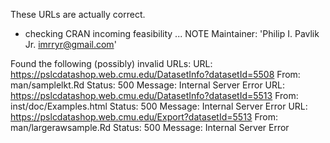 
These URLs are actually correct.

* checking CRAN incoming feasibility ... NOTE
Maintainer: 'Philip I. Pavlik Jr. <imrryr@gmail.com>'

Found the following (possibly) invalid URLs:
  URL: https://pslcdatashop.web.cmu.edu/DatasetInfo?datasetId=5508
    From: man/samplelkt.Rd
    Status: 500
    Message: Internal Server Error
  URL: https://pslcdatashop.web.cmu.edu/DatasetInfo?datasetId=5513
    From: inst/doc/Examples.html
    Status: 500
    Message: Internal Server Error
  URL: https://pslcdatashop.web.cmu.edu/Export?datasetId=5513
    From: man/largerawsample.Rd
    Status: 500
    Message: Internal Server Error
